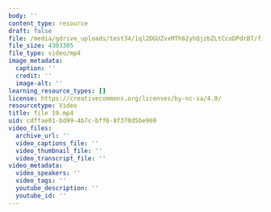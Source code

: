 ```yaml
---
body: ''
content_type: resource
draft: false
file: /media/gdrive_uploads/test34/1ql2DGUZvxMTh62yhQjzbZLtCcoDPdrBT/file-19.mp4
file_size: 4303305
file_type: video/mp4
image_metadata:
  caption: ''
  credit: ''
  image-alt: ''
learning_resource_types: []
license: https://creativecommons.org/licenses/by-nc-sa/4.0/
resourcetype: Video
title: file 19.mp4
uid: cdffae01-bd99-4b7c-bff6-8f370d5be969
video_files:
  archive_url: ''
  video_captions_file: ''
  video_thumbnail_file: ''
  video_transcript_file: ''
video_metadata:
  video_speakers: ''
  video_tags: ''
  youtube_description: ''
  youtube_id: ''
---
```

